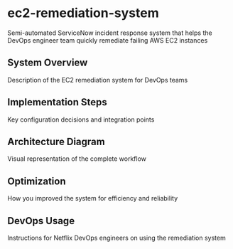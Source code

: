 # ec2-remediation-system
Semi-automated ServiceNow incident response system that helps the DevOps engineer team quickly remediate failing AWS EC2 instances

## System Overview
Description of the EC2 remediation system for DevOps teams

## Implementation Steps
Key configuration decisions and integration points


## Architecture Diagram
Visual representation of the complete workflow


## Optimization
How you improved the system for efficiency and reliability


## DevOps Usage
Instructions for Netflix DevOps engineers on using the remediation system
